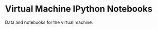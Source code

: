 Virtual Machine IPython Notebooks
=================================

Data and notebooks for the virtual machine:

